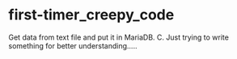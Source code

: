 # first-timer_creepy_code
Get data from text file and put it in MariaDB. C. Just trying to write something for better understanding.....

